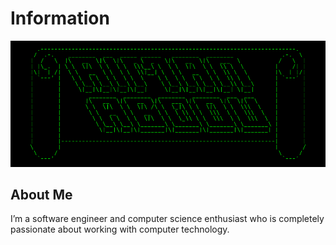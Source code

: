 # Information

![Aiman Abdou ASCII Art Logo](img/aimanabdou-logo-terminal-ascii-art.svg "Aiman Abdou ASCII Art Logo")

<!-- ```text
  .--------------------------------------------------------------------------.  
 /  .-.    ________  ___  _____ ______   ________  ________              .-.  \ 
|  /   \  |\   __  \|\  \|\   _ \  _   \|\   __  \|\   ___  \           /   \  |
| |\_.  | \ \  \|\  \ \  \ \  \\\__\ \  \ \  \|\  \ \  \\ \  \         |    /| |
|\|  | /|  \ \   __  \ \  \ \  \\|__| \  \ \   __  \ \  \\ \  \        |\  | |/|
| `---' |   \ \  \ \  \ \  \ \  \    \ \  \ \  \ \  \ \  \\ \  \       | `---' |
|       |    \ \__\ \__\ \__\ \__\    \ \__\ \__\ \__\ \__\\ \__\      |       |
|       |     \|__|\|__|\|__|\|__|     \|__|\|__|\|__|\|__| \|__|      |       |
|       |        ________  ________  ________  ________  ___  ___      |       |
|       |       |\   __  \|\   __  \|\   ___ \|\   __  \|\  \|\  \     |       |
|       |       \ \  \|\  \ \  \|\ /\ \  \_|\ \ \  \|\  \ \  \\\  \    |       |
|       |        \ \   __  \ \   __  \ \  \ \\ \ \  \\\  \ \  \\\  \   |       |
|       |         \ \  \ \  \ \  \|\  \ \  \_\\ \ \  \\\  \ \  \\\  \  |       |
|       |          \ \__\ \__\ \_______\ \_______\ \_______\ \_______\ |       |
|       |           \|__|\|__|\|_______|\|_______|\|_______|\|_______| |       |
|       |                                                              |       |
|       |--------------------------------------------------------------|       |
\       |                                                              |       /
 \     /                                                                \     / 
  `---'                                                                  `---'  
``` -->

## About Me

I’m a software engineer and computer science enthusiast who is completely passionate about working with computer technology.
